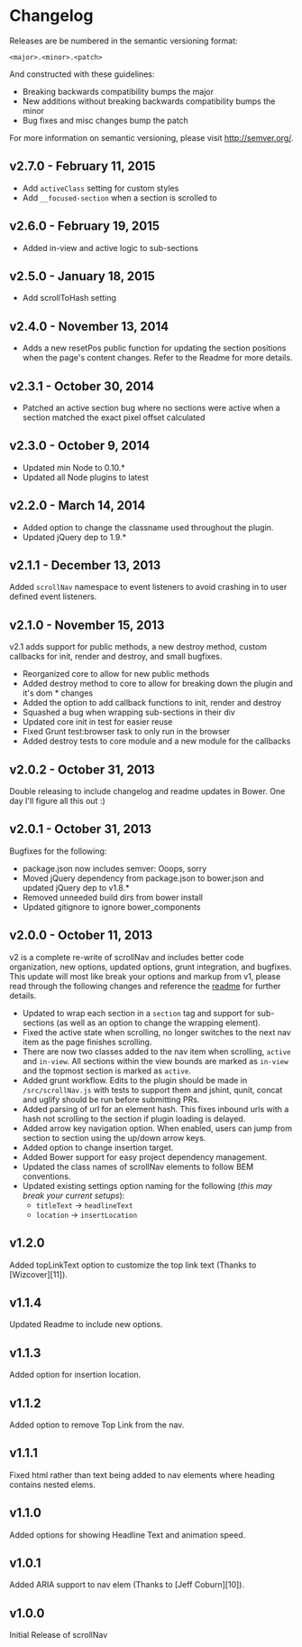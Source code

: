 # Changelog

Releases are be numbered in the semantic versioning format:

`<major>.<minor>.<patch>`

And constructed with these guidelines:

* Breaking backwards compatibility bumps the major
* New additions without breaking backwards compatibility bumps the minor
* Bug fixes and misc changes bump the patch

For more information on semantic versioning, please visit http://semver.org/.

## v2.7.0 - February 11, 2015

* Add `activeClass` setting for custom styles
* Add `__focused-section` when a section is scrolled to

## v2.6.0 - February 19, 2015

* Added in-view and active logic to sub-sections

## v2.5.0 - January 18, 2015

* Add scrollToHash setting

## v2.4.0 - November 13, 2014

* Adds a new resetPos public function for updating the section positions when the page's content changes. Refer to the Readme for more details.

## v2.3.1 - October 30, 2014

* Patched an active section bug where no sections were active when a section matched the exact pixel offset calculated

## v2.3.0 - October 9, 2014

* Updated min Node to 0.10.*
* Updated all Node plugins to latest

## v2.2.0 - March 14, 2014

* Added option to change the classname used throughout the plugin.
* Updated jQuery dep to 1.9.*

## v2.1.1 - December 13, 2013

Added `scrollNav` namespace to event listeners to avoid crashing in to user defined event listeners.

## v2.1.0 - November 15, 2013

v2.1 adds support for public methods, a new destroy method, custom callbacks for init, render and destroy, and small bugfixes.

* Reorganized core to allow for new public methods
* Added destroy method to core to allow for breaking down the plugin and it's dom * changes
* Added the option to add callback functions to init, render and destroy
* Squashed a bug when wrapping sub-sections in their div
* Updated core init in test for easier reuse
* Fixed Grunt test:browser task to only run in the browser
* Added destroy tests to core module and a new module for the callbacks

## v2.0.2 - October 31, 2013

Double releasing to include changelog and readme updates in Bower. One day I'll figure all this out :)

## v2.0.1 - October 31, 2013

Bugfixes for the following:

* package.json now includes semver: Ooops, sorry
* Moved jQuery dependency from package.json to bower.json and updated jQuery dep to v1.8.*
* Removed unneeded build dirs from bower install
* Updated gitignore to ignore bower_components

## v2.0.0 - October 11, 2013

v2 is a complete re-write of scrollNav and includes better code organization, new options, updated options, grunt integration, and bugfixes. This update will most like break your options and markup from v1, please read through the following changes and reference the [readme](https://github.com/jimmynotjim/scrollNav/blob/master/README.md) for further details.

* Updated to wrap each section in a `section` tag and support for sub-sections (as well as an option to change the wrapping element).
* Fixed the active state when scrolling, no longer switches to the next nav item as the page finishes scrolling.
* There are now two classes added to the nav item when scrolling, `active` and `in-view`. All sections within the view bounds are marked as `in-view` and the topmost section is marked as `active`.
* Added grunt workflow. Edits to the plugin should be made in `/src/scrollNav.js` with tests to support them and jshint, qunit, concat and uglify should be run before submitting PRs.
* Added parsing of url for an element hash. This fixes inbound urls with a hash not scrolling to the section if plugin loading is delayed.
* Added arrow key navigation option. When enabled, users can jump from section to section using the up/down arrow keys.
* Added option to change insertion target.
* Added Bower support for easy project dependency management.
* Updated the class names of scrollNav elements to follow BEM conventions.
* Updated existing settings option naming for the following (*this may break your current setups*):
  * `titleText` -> `headlineText`
  * `location` -> `insertLocation`

## v1.2.0

Added topLinkText option to customize the top link text (Thanks to [Wizcover][11]).

## v1.1.4

Updated Readme to include new options.

## v1.1.3

Added option for insertion location.

## v1.1.2

Added option to remove Top Link from the nav.

## v1.1.1

Fixed html rather than text being added to nav elements where heading contains nested elems.

## v1.1.0

Added options for showing Headline Text and animation speed.

## v1.0.1

Added ARIA support to nav elem (Thanks to [Jeff Coburn][10]).

## v1.0.0

Initial Release of scrollNav
